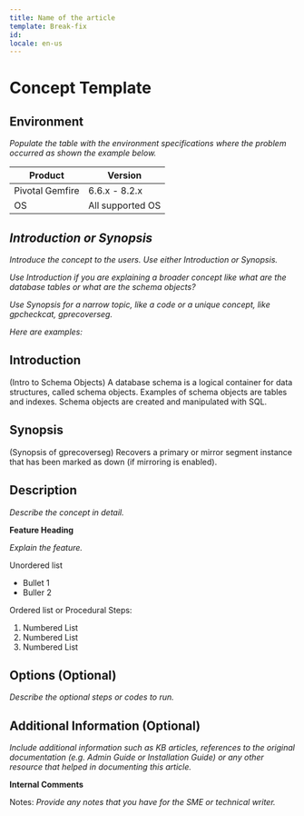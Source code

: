 ```yaml
---
title: Name of the article
template: Break-fix
id: 
locale: en-us
---
```

# Concept Template

## Environment

*Populate the table with the environment specifications where the problem occurred as shown the example below.*

Product	| Version
--------|---------
Pivotal Gemfire |	6.6.x - 8.2.x
OS | All supported OS

## *Introduction or Synopsis*

*Introduce the concept to the users. Use either Introduction or Synopsis.*

*Use Introduction if you are explaining a broader concept like what are the database tables or what are the schema objects?*

*Use Synopsis for a narrow topic, like a code or a unique concept, like gpcheckcat, gprecoverseg.*

*Here are examples:*

## Introduction 

(Intro to Schema Objects)
A database schema is a logical container for data structures, called schema objects. Examples of schema objects are tables and indexes. Schema objects are created and manipulated with SQL.

## Synopsis

(Synopsis of gprecoverseg)
Recovers a primary or mirror segment instance that has been marked as down (if mirroring is enabled).

## Description

*Describe the concept in detail.*

 **Feature Heading**

*Explain the feature.*

Unordered list

*	Bullet 1
*	Buller 2

Ordered list or Procedural Steps:

1.	Numbered List
2.	Numbered List
3.	Numbered List

## Options (Optional)

*Describe the optional steps or codes to run.*

## Additional Information (Optional)

*Include additional information such as KB articles, references to the original documentation (e.g. Admin Guide or Installation Guide) or any other resource that helped in documenting this article.*

**Internal Comments**

Notes: *Provide any notes that you have for the SME or technical writer.*
 
 

